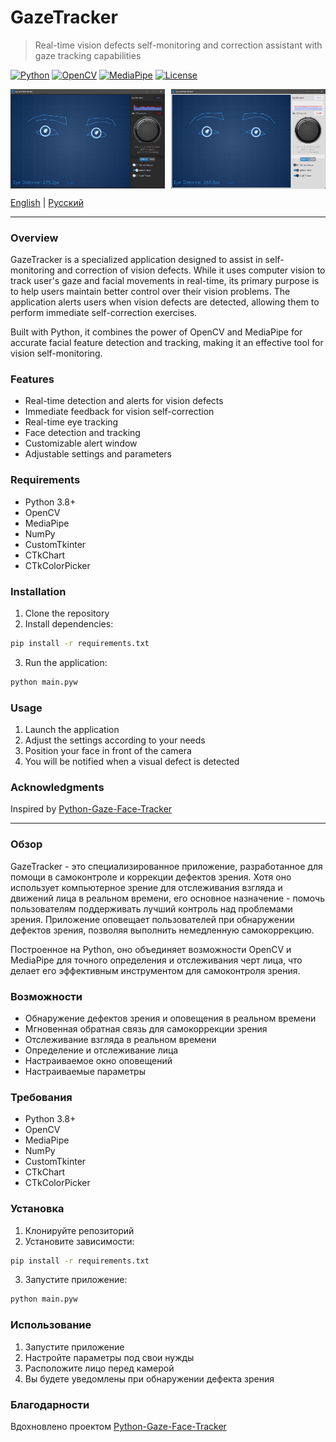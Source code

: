 # GazeTracker

> Real-time vision defects self-monitoring and correction assistant with gaze tracking capabilities

[![Python](https://img.shields.io/badge/Python-3.8+-blue.svg)](https://www.python.org/downloads/)
[![OpenCV](https://img.shields.io/badge/OpenCV-4.x-green.svg)](https://opencv.org/)
[![MediaPipe](https://img.shields.io/badge/MediaPipe-Latest-red.svg)](https://mediapipe.dev/)
[![License](https://img.shields.io/badge/License-MIT-yellow.svg)](https://opensource.org/licenses/MIT)

<div style="display: flex; justify-content: space-between;">
  <img src="assets/screenshot.png" alt="GazeTracker Dark Theme" width="49%">
  <img src="assets/screenshot_light.png" alt="GazeTracker Light Theme" width="49%">
</div>

[English](#english) | [Русский](#русский)

---

### Overview
GazeTracker is a specialized application designed to assist in self-monitoring and correction of vision defects. While it uses computer vision to track user's gaze and facial movements in real-time, its primary purpose is to help users maintain better control over their vision problems. The application alerts users when vision defects are detected, allowing them to perform immediate self-correction exercises.

Built with Python, it combines the power of OpenCV and MediaPipe for accurate facial feature detection and tracking, making it an effective tool for vision self-monitoring.

### Features
- Real-time detection and alerts for vision defects
- Immediate feedback for vision self-correction
- Real-time eye tracking
- Face detection and tracking
- Customizable alert window
- Adjustable settings and parameters

### Requirements
- Python 3.8+
- OpenCV
- MediaPipe
- NumPy
- CustomTkinter
- CTkChart
- CTkColorPicker

### Installation
1. Clone the repository
2. Install dependencies:
```bash
pip install -r requirements.txt
```
3. Run the application:
```bash
python main.pyw
```

### Usage
1. Launch the application
2. Adjust the settings according to your needs
3. Position your face in front of the camera
4. You will be notified when a visual defect is detected

### Acknowledgments
Inspired by [Python-Gaze-Face-Tracker](https://github.com/alireza787b/Python-Gaze-Face-Tracker)

---

### Обзор
GazeTracker - это специализированное приложение, разработанное для помощи в самоконтроле и коррекции дефектов зрения. Хотя оно использует компьютерное зрение для отслеживания взгляда и движений лица в реальном времени, его основное назначение - помочь пользователям поддерживать лучший контроль над проблемами зрения. Приложение оповещает пользователей при обнаружении дефектов зрения, позволяя выполнить немедленную самокоррекцию.

Построенное на Python, оно объединяет возможности OpenCV и MediaPipe для точного определения и отслеживания черт лица, что делает его эффективным инструментом для самоконтроля зрения.

### Возможности
- Обнаружение дефектов зрения и оповещения в реальном времени
- Мгновенная обратная связь для самокоррекции зрения
- Отслеживание взгляда в реальном времени
- Определение и отслеживание лица
- Настраиваемое окно оповещений
- Настраиваемые параметры

### Требования
- Python 3.8+
- OpenCV
- MediaPipe
- NumPy
- CustomTkinter
- CTkChart
- CTkColorPicker

### Установка
1. Клонируйте репозиторий
2. Установите зависимости:
```bash
pip install -r requirements.txt
```
3. Запустите приложение:
```bash
python main.pyw
```

### Использование
1. Запустите приложение
2. Настройте параметры под свои нужды
3. Расположите лицо перед камерой
4. Вы будете уведомлены при обнаружении дефекта зрения

### Благодарности
Вдохновлено проектом [Python-Gaze-Face-Tracker](https://github.com/alireza787b/Python-Gaze-Face-Tracker)

